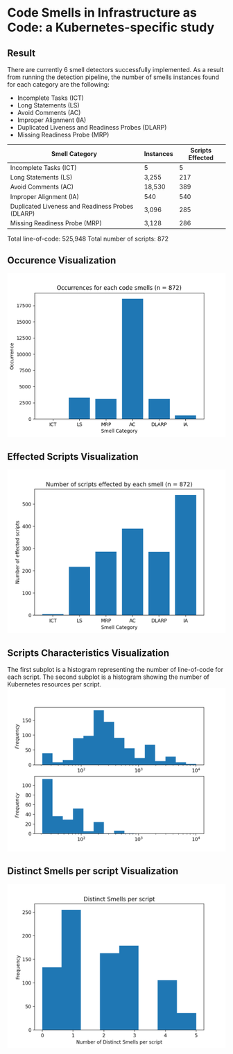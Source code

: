 # Code Smells in Infrastructure as Code: a Kubernetes-specific study

## Result

There are currently 6 smell detectors successfully implemented. As a result from running the detection pipeline,
the number of smells instances found for each category are the following:

- Incomplete Tasks (ICT)
- Long Statements (LS)
- Avoid Comments (AC)
- Improper Alignment (IA)
- Duplicated Liveness and Readiness Probes (DLARP)
- Missing Readiness Probe (MRP)

| Smell Category                                   | Instances | Scripts Effected |
| ------------------------------------------------ | --------- | ---------------- |
| Incomplete Tasks (ICT)                           | 5         | 5                |
| Long Statements (LS)                             | 3,255     | 217              |
| Avoid Comments (AC)                              | 18,530    | 389              |
| Improper Alignment (IA)                          | 540       | 540              |
| Duplicated Liveness and Readiness Probes (DLARP) | 3,096     | 285              |
| Missing Readiness Probe (MRP)                    | 3,128     | 286              |

Total line-of-code: 525,948
Total number of scripts: 872

## Occurence Visualization

![Occurence Visualization](./assets/smell-occurences.png)

## Effected Scripts Visualization

![Effected Scripts Visualization](./assets/number-of-scripts-effected.png)

## Scripts Characteristics Visualization

The first subplot is a histogram representing the number of line-of-code for each script.
The second subplot is a histogram showing the number of Kubernetes resources per script.
![Scripts Characteristics Visualization](./assets/script_characteristics.png)

## Distinct Smells per script Visualization

![Distinct Smells per script Visualization](./assets/distinct_per_script.png)
